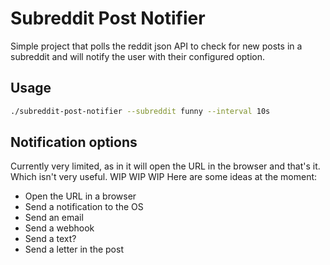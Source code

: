 # Subreddit Post Notifier

Simple project that polls the reddit json API to check for new posts in a subreddit and will notify the user with their configured option.

## Usage

```bash
./subreddit-post-notifier --subreddit funny --interval 10s
```

## Notification options

Currently very limited, as in it will open the URL in the browser and that's it. Which isn't very useful. WIP WIP WIP
Here are some ideas at the moment:

- Open the URL in a browser
- Send a notification to the OS
- Send an email
- Send a webhook
- Send a text?
- Send a letter in the post